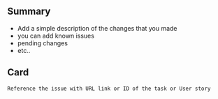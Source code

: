 ## Summary
- Add a simple description of the changes that you made
- you can add known issues
- pending changes
- etc..


## Card
``Reference the issue with URL link or ID of the task or User story``

